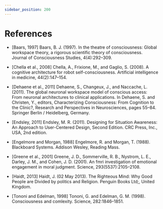 ```yaml
---
sidebar_position: 200
---
```


# References

 * <a id="Baars1997-BAAITT-2">[Baars, 1997]</a>
 Baars, B. J. (1997).
 In the theatre of consciousness: Global workspace theory, a rigorous scientific theory of consciousness.
 Journal of Consciousness Studies, 4(4):292–309.
 
 * <a id="chella2008cognitive">[Chella et al., 2008]</a>
 Chella, A., Frixione, M., and Gaglio, S. (2008).
 A cognitive architecture for robot self-consciousness.
 Artificial intelligence in medicine, 44(2):147–154.
 
 * <a id="DehaeneStanislas2011TGNW">[Dehaene et al., 2011]</a>
 Dehaene, S., Changeux, J., and Naccache, L. (2011).
 The global neuronal workspace model of conscious access: From neuronal architectures to clinical applications.
 In Dehaene, S. and Christen, Y., editors, Characterizing Consciousness: From Cognition to the Clinic?, 
 Research and Perspectives in Neurosciences, pages 55–84. Springer Berlin / Heidelberg, Germany.
 
 * <a id="10.5555/2208018">[Endsley, 2011</a>]
 Endsley, M. R. (2011).
 Designing for Situation Awareness: An Approach to User-Centered Design,
 Second Edition. CRC Press, Inc., USA, 2nd edition.
 
 * <a id="Engelmore:1988:BS">[Engelmore and Morgan, 1988]</a>
 Engelmore, R. and Morgan, T. (1988).
 Blackboard Systems.
 Addison Wesley, Reading Mass.
 
 * <a id="greene2001fmri">[Greene et al., 2001]</a> 
 Greene, J. D., Sommerville, R. B., Nystrom, L. E., Darley, J. M., and Cohen, J. D. (2001).
 An fmri investigation of emotional engagement in moral judgment.
 Science, 293(5537):2105–2108.
 
 * <a id="7294">[Haidt, 2013]</a>
 Haidt, J. (02 May 2013).
 The Righteous Mind: Why Good People are Divided by politics and Religion.
 Penguin Books Ltd;, United Kingdom.
 
 * <a id="RN58">[Tononi and Edelman, 1998]</a>
 Tononi, G. and Edelman, G. M. (1998).
 Consciousness and comlexity.
 Science, 282:1846–1851.
 